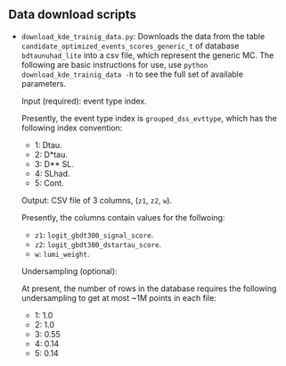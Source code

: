 Data download scripts
---

+ `download_kde_trainig_data.py`: Downloads the data from the table `candidate_optimized_events_scores_generic_t` of database `bdtaunuhad_lite` into a csv file, which represent the generic MC. The following are basic instructions for use, use `python download_kde_trainig_data -h` to see the full set of available parameters. 

  Input (required): event type index. 

    Presently, the event type index is `grouped_dss_evttype`, which has the following index convention:
    + 1: Dtau.
    + 2: D\*tau.
    + 3: D\*\* SL.
    + 4: SLhad.
    + 5: Cont.

  Output: CSV file of 3 columns, (`z1`, `z2`, `w`). 

    Presently, the columns contain values for the follwoing:
    + `z1`: `logit_gbdt300_signal_score`.
    + `z2`: `logit_gbdt300_dstartau_score`.
    + `w`: `lumi_weight`.


  Undersampling (optional):

    At present, the number of rows in the database requires the following undersampling to get at most ~1M points in each file:
    + 1: 1.0
    + 2: 1.0
    + 3: 0.55
    + 4: 0.14
    + 5: 0.14
